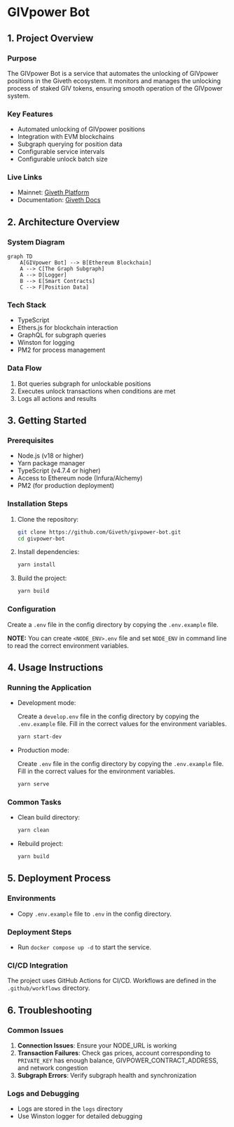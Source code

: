 # GIVpower Bot

## 1. Project Overview

### Purpose
The GIVpower Bot is a service that automates the unlocking of GIVpower positions in the Giveth ecosystem. It monitors and manages the unlocking process of staked GIV tokens, ensuring smooth operation of the GIVpower system.

### Key Features
- Automated unlocking of GIVpower positions
- Integration with EVM blockchains
- Subgraph querying for position data
- Configurable service intervals
- Configurable unlock batch size

### Live Links
- Mainnet: [Giveth Platform](https://giveth.io)
- Documentation: [Giveth Docs](https://docs.giveth.io)

## 2. Architecture Overview

### System Diagram
```mermaid
graph TD
    A[GIVpower Bot] --> B[Ethereum Blockchain]
    A --> C[The Graph Subgraph]
    A --> D[Logger]
    B --> E[Smart Contracts]
    C --> F[Position Data]
```

### Tech Stack
- TypeScript
- Ethers.js for blockchain interaction
- GraphQL for subgraph queries
- Winston for logging
- PM2 for process management

### Data Flow
1. Bot queries subgraph for unlockable positions
2. Executes unlock transactions when conditions are met
3. Logs all actions and results

## 3. Getting Started

### Prerequisites
- Node.js (v18 or higher)
- Yarn package manager
- TypeScript (v4.7.4 or higher)
- Access to Ethereum node (Infura/Alchemy)
- PM2 (for production deployment)

### Installation Steps
1. Clone the repository:
   ```bash
   git clone https://github.com/Giveth/givpower-bot.git
   cd givpower-bot
   ```

2. Install dependencies:
   ```bash
   yarn install
   ```

3. Build the project:
   ```bash
   yarn build
   ```

### Configuration
Create a `.env` file in the config directory by copying the `.env.example` file.

**NOTE:** You can create `<NODE_ENV>.env` file and set `NODE_ENV` in command line to read the correct environment variables.

## 4. Usage Instructions

### Running the Application
- Development mode:

  Create a `develop.env` file in the config directory by copying the `.env.example` file. Fill in the correct values for the environment variables.
  ```bash
  yarn start-dev
  ```

- Production mode:

  Create `.env` file in the config directory by copying the `.env.example` file. Fill in the correct values for the environment variables.
  ```bash
  yarn serve
  ```

### Common Tasks
- Clean build directory:
  ```bash
  yarn clean
  ```

- Rebuild project:
  ```bash
  yarn build
  ```

## 5. Deployment Process

### Environments
- Copy `.env.example` file to `.env` in the config directory.
### Deployment Steps
- Run `docker compose up -d` to start the service.

### CI/CD Integration
The project uses GitHub Actions for CI/CD. Workflows are defined in the `.github/workflows` directory.

## 6. Troubleshooting

### Common Issues
1. **Connection Issues**: Ensure your NODE_URL is working
2. **Transaction Failures**: Check gas prices, account corresponding to `PRIVATE_KEY` has enough balance, GIVPOWER_CONTRACT_ADDRESS, and network congestion
3. **Subgraph Errors**: Verify subgraph health and synchronization

### Logs and Debugging
- Logs are stored in the `logs` directory
- Use Winston logger for detailed debugging

